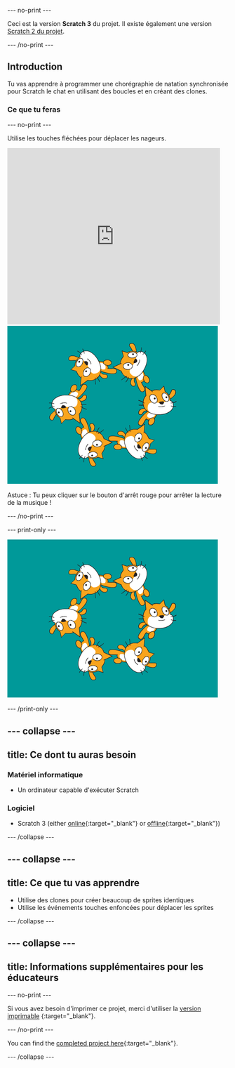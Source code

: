 --- no-print ---

Ceci est la version **Scratch 3** du projet. Il existe également une version [Scratch 2 du projet](https://projects.raspberrypi.org/en/projects/synchronised-swimming-scratch2).

--- /no-print ---

## Introduction

Tu vas apprendre à programmer une chorégraphie de natation synchronisée pour Scratch le chat en utilisant des boucles et en créant des clones.

### Ce que tu feras

--- no-print ---

Utilise les touches fléchées pour déplacer les nageurs.

<div class="scratch-preview">
  <iframe allowtransparency="true" width="485" height="402" src="https://scratch.mit.edu/projects/embed/113149575/?autostart=false" frameborder="0" scrolling="no">></iframe>
  <img src="images/swim-final.png">
</div>

Astuce : Tu peux cliquer sur le bouton d'arrêt rouge pour arrêter la lecture de la musique !

--- /no-print ---

--- print-only ---

![projet terminé](images/swim-final.png)

--- /print-only ---

--- collapse ---
---
title: Ce dont tu auras besoin
---

### Matériel informatique

+ Un ordinateur capable d'exécuter Scratch

### Logiciel

+ Scratch 3 (either [online](https://rpf.io/scratchon){:target="_blank"} or [offline](https://rpf.io/scratchoff){:target="_blank"})

--- /collapse ---

--- collapse ---
---
title: Ce que tu vas apprendre
---

- Utilise des clones pour créer beaucoup de sprites identiques
- Utilise les événements touches enfoncées pour déplacer les sprites

--- /collapse ---

--- collapse ---
---
title: Informations supplémentaires pour les éducateurs
---

--- no-print ---

Si vous avez besoin d'imprimer ce projet, merci d'utiliser la [version imprimable](https://projects.raspberrypi.org/en/projects/synchronised-swimming/print) {:target="_blank"}.

--- /no-print ---

You can find the [completed project here](https://rpf.io/p/en/synchronised-swimming-get){:target="_blank"}.

--- /collapse ---
